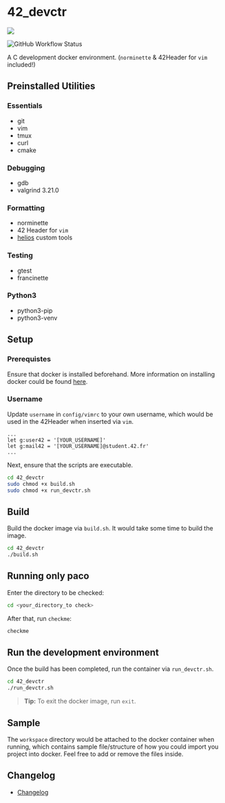 # 42_devctr

<a href="LICENSE" ><img src="https://img.shields.io/github/license/quantumxt/42_devctr?style=for-the-badge"/></a>

<img alt="GitHub Workflow Status" src="https://img.shields.io/github/actions/workflow/status/quantumxt/42_devctr/docker-image.yml?style=for-the-badge">

A C development docker environment. (`norminette` &amp; 42Header for `vim` included!)

## Preinstalled Utilities

### Essentials
- git
- vim
- tmux
- curl
- cmake

### Debugging
- gdb
- valgrind 3.21.0

### Formatting
- norminette
- 42 Header for `vim`
- [helios](https://github.com/quantumxt/helios) custom tools

### Testing
- gtest
- francinette

### Python3
- python3-pip
- python3-venv

## Setup

### Prerequistes

Ensure that docker is installed beforehand. More information on installing docker could be found [here](https://www.digitalocean.com/community/tutorial-collections/how-to-install-and-use-docker).

### Username

Update `username` in `config/vimrc` to your own username, which would be used in the 42Header when inserted via `vim`.

```vim
...
let g:user42 = '[YOUR_USERNAME]'
let g:mail42 = '[YOUR_USERNAME]@student.42.fr'
...
```

Next, ensure that the scripts are executable.

```bash
cd 42_devctr
sudo chmod +x build.sh
sudo chmod +x run_devctr.sh
```

## Build

Build the docker image via `build.sh`. It would take some time to build the image.

```bash
cd 42_devctr
./build.sh
```

## Running only paco

Enter the directory to be checked:
```bash
cd <your_directory_to check>
```

After that, run `checkme`:
```bash
checkme
```


## Run the development environment

Once the build has been completed, run the container via `run_devctr.sh`.

```bash
cd 42_devctr
./run_devctr.sh
```

> **Tip:** To exit the docker image, run `exit`.

## Sample

The `workspace` directory would be attached to the docker container when running, which contains sample file/structure of how you could import you project into docker. Feel free to add or remove the files inside.

## Changelog

- [Changelog](CHANGELOG.md)
